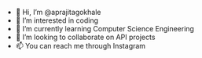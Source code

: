 - 👋 Hi, I’m @aprajitagokhale
- 👀 I’m interested in coding
- 🌱 I’m currently learning Computer Science Engineering
- 💞️ I’m looking to collaborate on API projects
- 📫 You can reach me through Instagram

<!---
aprajitagokhale/aprajitagokhale is a ✨ special ✨ repository because its `README.md` (this file) appears on your GitHub profile.
You can click the Preview link to take a look at your changes.
--->
